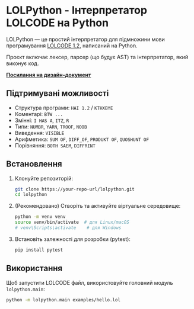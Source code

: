 # LOLPython - Інтерпретатор LOLCODE на Python

LOLPython — це простий інтерпретатор для підмножини мови програмування [LOLCODE 1.2](https://github.com/justinmeza/lolcode-spec/blob/master/v1.2/lolcode-spec-v1.2.md), написаний на Python.

Проєкт включає лексер, парсер (що будує AST) та інтерпретатор, який виконує код.

**[Посилання на дизайн-документ](DesDoc.md)**

## Підтримувані можливості

*   Структура програми: `HAI 1.2` / `KTHXBYE`
*   Коментарі: `BTW ...`
*   Змінні: `I HAS A`, `ITZ`, `R`
*   Типи: `NUMBR`, `YARN`, `TROOF`, `NOOB`
*   Виведення: `VISIBLE`
*   Арифметика: `SUM OF`, `DIFF_OF`, `PRODUKT OF`, `QUOSHUNT OF`
*   Порівняння: `BOTH SAEM`, `DIFFRINT`

## Встановлення

1.  Клонуйте репозиторій:
    ```bash
    git clone https://your-repo-url/lolpython.git
    cd lolpython
    ```

2.  (Рекомендовано) Створіть та активуйте віртуальне середовище:
    ```bash
    python -m venv venv
    source venv/bin/activate  # для Linux/macOS
    # venv\Scripts\activate    # для Windows
    ```

3.  Встановіть залежності для розробки (pytest):
    ```bash
    pip install pytest
    ```

## Використання

Щоб запустити LOLCODE файл, використовуйте головний модуль `lolpython.main`:

```bash
python -m lolpython.main examples/hello.lol
